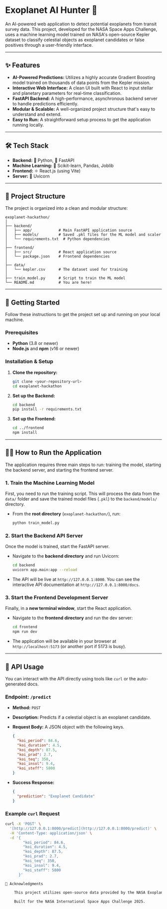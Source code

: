 # Exoplanet AI Hunter 🔭

An AI-powered web application to detect potential exoplanets from transit survey data. This project, developed for the NASA Space Apps Challenge, uses a machine learning model trained on NASA's open-source Kepler dataset to classify celestial objects as exoplanet candidates or false positives through a user-friendly interface.

---

## ✨ Features

* **AI-Powered Predictions:** Utilizes a highly accurate Gradient Boosting model trained on thousands of data points from the Kepler mission.
* **Interactive Web Interface:** A clean UI built with React to input stellar and planetary parameters for real-time classification.
* **FastAPI Backend:** A high-performance, asynchronous backend server to handle predictions efficiently.
* **Modular & Scalable:** A well-organized project structure that's easy to understand and extend.
* **Easy to Run:** A straightforward setup process to get the application running locally.

---

## 🛠️ Tech Stack

* **Backend:** 🐍 Python, 🚀 FastAPI
* **Machine Learning:** 🧠 Scikit-learn, Pandas, Joblib
* **Frontend:** ⚛️ React.js (using Vite)
* **Server:** 🦄 Uvicorn

---

## 📂 Project Structure

The project is organized into a clean and modular structure:

```
exoplanet-hackathon/
│
├── backend/
│   ├── app/            # Main FastAPI application source
│   ├── models/         # Saved .pkl files for the ML model and scaler
│   └── requirements.txt  # Python dependencies
│
├── frontend/
│   ├── src/            # React application source
│   └── package.json    # Frontend dependencies
│
├── data/
│   └── kepler.csv      # The dataset used for training
│
├── train_model.py      # Script to train the ML model
└── README.md           # You are here!
```

---

## 🚀 Getting Started

Follow these instructions to get the project set up and running on your local machine.

### **Prerequisites**

* **Python** (3.8 or newer)
* **Node.js** and **npm** (v16 or newer)

### **Installation & Setup**

1.  **Clone the repository:**
    ```bash
    git clone <your-repository-url>
    cd exoplanet-hackathon
    ```

2.  **Set up the Backend:**
    ```bash
    cd backend
    pip install -r requirements.txt
    ```

3.  **Set up the Frontend:**
    ```bash
    cd ../frontend
    npm install
    ```

---

## 🏃‍♀️ How to Run the Application

The application requires three main steps to run: training the model, starting the backend server, and starting the frontend server.

### **1. Train the Machine Learning Model**

First, you need to run the training script. This will process the data from the `data/` folder and save the trained model files (`.pkl`) to the `backend/models/` directory.

* From the **root directory** (`exoplanet-hackathon/`), run:
    ```bash
    python train_model.py
    ```

### **2. Start the Backend API Server**

Once the model is trained, start the FastAPI server.

* Navigate to the **backend directory** and run Uvicorn:
    ```bash
    cd backend
    uvicorn app.main:app --reload
    ```
* The API will be live at `http://127.0.0.1:8000`. You can see the interactive API documentation at `http://127.0.0.1:8000/docs`.

### **3. Start the Frontend Development Server**

Finally, in a **new terminal window**, start the React application.

* Navigate to the **frontend directory** and run the dev server:
    ```bash
    cd frontend
    npm run dev
    ```
* The application will be available in your browser at `http://localhost:5173` (or another port if 5173 is busy).

---

## 🧪 API Usage

You can interact with the API directly using tools like `curl` or the auto-generated docs.

### **Endpoint: `/predict`**

* **Method:** `POST`
* **Description:** Predicts if a celestial object is an exoplanet candidate.
* **Request Body:** A JSON object with the following keys.

    ```json
    {
      "koi_period": 84.6,
      "koi_duration": 4.5,
      "koi_depth": 87.5,
      "koi_prad": 2.7,
      "koi_teq": 350,
      "koi_insol": 9.4,
      "koi_steff": 5800
    }
    ```

* **Success Response:**

    ```json
    {
      "prediction": "Exoplanet Candidate"
    }
    ```

### **Example `curl` Request**

```bash
curl -X 'POST' \
  '[http://127.0.0.1:8000/predict](http://127.0.0.1:8000/predict)' \
  -H 'Content-Type: application/json' \
  -d '{
        "koi_period": 84.6,
        "koi_duration": 4.5,
        "koi_depth": 87.5,
        "koi_prad": 2.7,
        "koi_teq": 350,
        "koi_insol": 9.4,
        "koi_steff": 5800
      }'

🙏 Acknowledgments

    This project utilizes open-source data provided by the NASA Exoplanet Archive.

    Built for the NASA International Space Apps Challenge 2025.